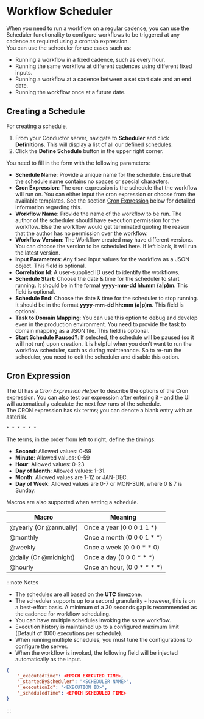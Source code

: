 # Workflow Scheduler

When you need to run a workflow on a regular cadence, you can use the Scheduler functionality to configure workflows to be triggered at any cadence as required using a crontab expression.
<br/>
You can use the scheduler for use cases such as:
<br/>

* Running a workflow in a fixed cadence, such as every hour.
* Running the same workflow at different cadences using different fixed inputs.
* Running a workflow at a cadence between a set start date and an end date.
* Running the workflow once at a future date.

## Creating a Schedule

For creating a schedule,
<br/>

1. From your Conductor server, navigate to **Scheduler** and click **Definitions**. This will display a list of all our defined schedules.
2. Click the **Define Schedule** button in the upper right corner.

You need to fill in the form with the following parameters:
<br/>

* **Schedule Name**: Provide a unique name for the schedule. Ensure that the schedule name contains no spaces or special characters.
* **Cron Expression**: The cron expression is the schedule that the workflow will run on. You can either input the cron expression or choose from the available templates. See the section [Cron Expression](/content/docs/api/scheduler#cron-expression) below for detailed information regarding this.
* **Workflow Name**: Provide the name of the workflow to be run. The author of the scheduler should have execution permission for the workflow. Else the workflow would get terminated quoting the reason that the author has no permission over the workflow.
* **Workflow Version**: The Workflow created may have different versions. You can choose the version to be scheduled here. If left blank, it will run the latest version.
* **Input Parameters**: Any fixed input values for the workflow as a JSON object. This field is optional.
* **Correlation Id**: A user-supplied ID used to identify the workflows.
* **Schedule Start**: Choose the date & time for the scheduler to start running. It should be in the format **yyyy-mm-dd hh:mm (a|p)m**. This field is optional.
* **Schedule End**: Choose the date & time for the scheduler to stop running. It should be in the format **yyyy-mm-dd hh:mm (a|p)m**. This field is optional.
* **Task to Domain Mapping**: You can use this option to debug and develop even in the production environment. You need to provide the task to domain mapping as a JSON file. This field is optional.
* **Start Schedule Paused?**: If selected, the schedule will be paused (so it will not run) upon creation. It is helpful when you don’t want to run the workflow scheduler, such as during maintenance. So to re-run the scheduler, you need to edit the scheduler and disable this option.

## Cron Expression

The UI has a *Cron Expression Helper* to describe the options of the Cron expression. You can also test our expression after entering it - and the UI will automatically calculate the next few runs of the schedule.
<br/>
The CRON expression has six terms; you can denote a blank entry with an asterisk.

```
* * * * * *
```

The terms, in the order from left to right, define the timings:

* **Second**: Allowed values: 0-59
* **Minute**: Allowed values: 0-59
* **Hour**: Allowed values: 0-23
* **Day of Month**: Allowed values: 1-31.
* **Month**: Allowed values are 1-12 or JAN-DEC.
* **Day of Week**: Allowed values are 0-7 or MON-SUN, where 0 & 7 is Sunday.

Macros are also supported when setting a schedule.

|Macro	|Meaning|
| --- | ----------- |
|@yearly (Or @annually)|Once a year (0 0 0 1 1 *)|
|@monthly|Once a month (0 0 0 1 * *)|
|@weekly|Once a week (0 0 0 * * 0)|
|@daily (Or @midnight)|Once a day (0 0 0 * * *)|
|@hourly |Once an hour, (0 0 * * * *)|

:::note Notes

* The schedules are all based on the **UTC** timezone.
* The scheduler supports up to a second granularity - however, this is on a best-effort basis. A minimum of a 30 seconds gap is recommended as the cadence for workflow scheduling.
* You can have multiple schedules invoking the same workflow.
* Execution history is maintained up to a configured maximum limit (Default of 1000 executions per schedule).
* When running multiple schedules, you must tune the configurations to configure the server.
* When the workflow is invoked, the following field will be injected automatically as the input.
```json
{
    "_executedTime": <EPOCH EXECUTED TIME>,
    "_startedByScheduler": "<SCHEDULER NAME>",
    "_executionId": "<EXECUTION ID>",
    "_scheduledTime": <EPOCH SCHEDULED TIME>
}
```
:::